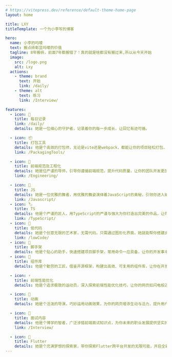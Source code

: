 ```yaml
---
# https://vitepress.dev/reference/default-theme-home-page
layout: home

title: LXY
titleTemplate: 一个为小李写的博客

hero:
  name: 小李的吗喽
  text: 搬点砖彰显吗喽的价值
  tagline: 8年搬砖，前面7年都搬错了！真的就是啥都没有搬过来,所以从今天开始
  image:
    src: /logo.png
    alt: Lxy
  actions:
    - theme: brand
      text: 开始
      link: /daily/
    - theme: alt
      text: 练习
      link: /Interview/

features:
  - icon: 📆
    title: 每日记录
    link: /daily/
    details: 她是一位细心的守护者，记录着你的每一步成长，让回忆有迹可循。

  - icon: 📦
    title: 打包工具
    details: 他是个高效的打包师，无论是vite还是webpack，都能让你的项目轻松打包，快速上线。
    link: /PackagingTools/

  - icon: 📐
    title: 前端规范及工程化
    details: 她是位严谨的导师，引导你遵循前端规范，提升代码质量，让你的团队开发更加高效有序。
    link: /Engineering/

  - icon: 📝
    title: JS
    details: 她是一位优雅的舞者，用优雅的舞姿演绎着JavaScript的奥秘，引领你进入编程的殿堂。
    link: /Javascript/
  - icon: 🏷️
    title: TS
    details: 他是个严谨的匠人，用TypeScript的严谨与强大为你打造出完美的作品，让你爱不释手。
    link: /TypeScript/
  - icon: 🎨
    title: 低代码
    details: 她是个创意无限的艺术家，无需代码，只需通过图形化界面，她就能帮你搭建出令人惊艳的应用。
    link: /lowCode/
  - icon: 🔧
    title: 脚手架
    details: 他是个贴心的助手，快速搭建项目脚手架，常用命令一应具备，让你的开发事半功倍。
  - icon: 🧩
    title: 组件库
    details: 他是个勤劳的工匠，借鉴开源框架，构建出高效、可复用的组件库，让你在开发中如鱼得水。

  - icon: ⚡
    title: 前端性能优化
    details: 他是个追求极致的运动员，深入探索前端性能优化技巧，让你的网页如闪电般迅速加载。

  - icon: 🎥
    title: 动画
    details: 她是个活泼的导演，巧妙运用动画效果，为你的网页增添生动与活力，提升用户体验。

  - icon: 📜
    title: 面试内容
    details: 他是个博学的智者，广泛涉猎前端面试知识点，为你未来的职业发展提供坚实的支持。
    link: /Interview/

  - icon: 📱
    title: Flutter
    details: 她是个充满梦想的探索家，带你探索Flutter跨平台开发的无限可能，开启全新的技术旅程。
---
```


